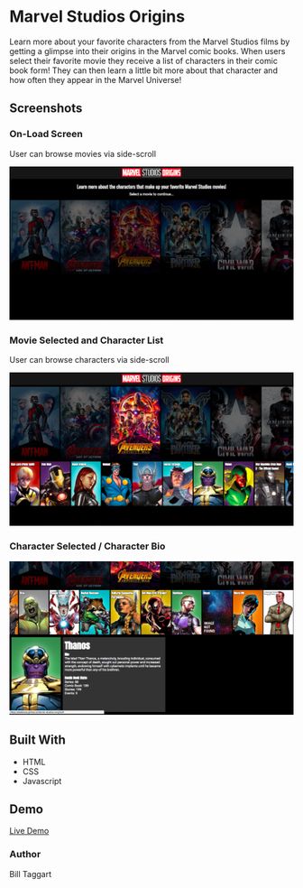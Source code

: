 # Marvel Studios Origins

Learn more about your favorite characters from the Marvel Studios films by getting a glimpse into their origins in
the Marvel comic books. When users select their favorite movie they receive a list of characters in their comic book form!
They can then learn a little bit more about that character and how often they appear in the Marvel Universe!

## Screenshots
 
### On-Load Screen

User can browse movies via side-scroll

![On Load Screen](Resources/Screenshots/screenshot1.png)

### Movie Selected and Character List

User can browse characters via side-scroll

![On Load Screen](Resources/Screenshots/screenshot2.png)

### Character Selected / Character Bio

![On Load Screen](Resources/Screenshots/screenshot3.png)

## Built With

- HTML
- CSS
- Javascript

## Demo

[Live Demo](https://dadsocks.github.io/marvel-studios-origins/)

### Author

Bill Taggart
